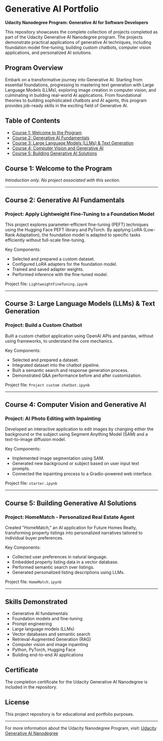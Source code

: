 
# Generative AI Portfolio

**Udacity Nanodegree Program: Generative AI for Software Developers**

This repository showcases the complete collection of projects completed as part of the Udacity Generative AI Nanodegree program. The projects demonstrate practical applications of generative AI techniques, including foundation model fine-tuning, building custom chatbots, computer vision applications, and personalized AI solutions.

## Program Overview
Embark on a transformative journey into Generative AI. Starting from essential foundations, progressing to mastering text generation with Large Language Models (LLMs), exploring image creation in computer vision, and culminating in building real-world AI applications. From foundational theories to building sophisticated chatbots and AI agents, this program provides job-ready skills in the exciting field of Generative AI.

## Table of Contents

- [Course 1: Welcome to the Program](#course-1-welcome-to-the-program)
- [Course 2: Generative AI Fundamentals](#course-2-generative-ai-fundamentals)
- [Course 3: Large Language Models (LLMs) & Text Generation](#course-3-large-language-models-llms--text-generation)
- [Course 4: Computer Vision and Generative AI](#course-4-computer-vision-and-generative-ai)
- [Course 5: Building Generative AI Solutions](#course-5-building-generative-ai-solutions)

## Course 1: Welcome to the Program
*Introduction only. No project associated with this section.*

---

## Course 2: Generative AI Fundamentals

### Project: Apply Lightweight Fine-Tuning to a Foundation Model
This project explores parameter-efficient fine-tuning (PEFT) techniques using the Hugging Face PEFT library and PyTorch. By applying LoRA (Low-Rank Adaptation), the foundation model is adapted to specific tasks efficiently without full-scale fine-tuning.

Key Components:
- Selected and prepared a custom dataset.
- Configured LoRA adapters for the foundation model.
- Trained and saved adapter weights.
- Performed inference with the fine-tuned model.

Project file: `LightweightFineTuning.ipynb`

---

## Course 3: Large Language Models (LLMs) & Text Generation

### Project: Build a Custom Chatbot
Built a custom chatbot application using OpenAI APIs and pandas, without using frameworks, to understand the core mechanics.

Key Components:
- Selected and prepared a dataset.
- Integrated dataset into the chatbot pipeline.
- Built a semantic search and response generation process.
- Demonstrated Q&A performance before and after customization.

Project file: `Project custom chatbot.ipynb`

---

## Course 4: Computer Vision and Generative AI

### Project: AI Photo Editing with Inpainting
Developed an interactive application to edit images by changing either the background or the subject using Segment Anything Model (SAM) and a text-to-image diffusion model.

Key Components:
- Implemented image segmentation using SAM.
- Generated new background or subject based on user input text prompts.
- Connected the inpainting process to a Gradio-powered web interface.

Project file: `starter.ipynb`

---

## Course 5: Building Generative AI Solutions

### Project: HomeMatch - Personalized Real Estate Agent
Created "HomeMatch," an AI application for Future Homes Realty, transforming property listings into personalized narratives tailored to individual buyer preferences.

Key Components:
- Collected user preferences in natural language.
- Embedded property listing data in a vector database.
- Performed semantic search over listings.
- Generated personalized listing descriptions using LLMs.

Project file: `HomeMatch.ipynb`

---

## Skills Demonstrated
- Generative AI fundamentals
- Foundation models and fine-tuning
- Prompt engineering
- Large language models (LLMs)
- Vector databases and semantic search
- Retrieval-Augmented Generation (RAG)
- Computer vision and image inpainting
- Python, PyTorch, Hugging Face
- Building end-to-end AI applications

## Certificate
The completion certificate for the Udacity Generative AI Nanodegree is included in the repository.

## License
This project repository is for educational and portfolio purposes.

---

For more information about the Udacity Nanodegree Program, visit: [Udacity Generative AI Nanodegree](https://www.udacity.com/course/generative-ai--nd608)
